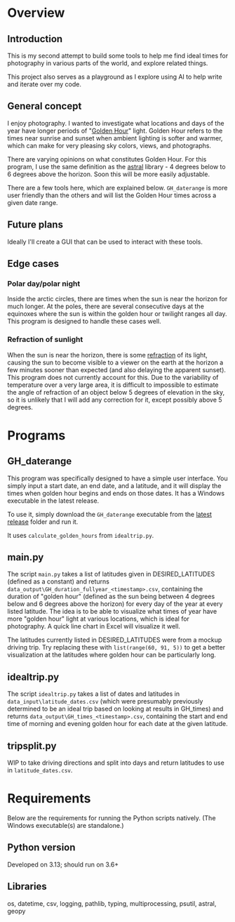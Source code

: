 # Overview

## Introduction

This is my second attempt to build some tools to help me find ideal times for photography in various parts of the world, and explore related things.

This project also serves as a playground as I explore using AI to help write and iterate over my code.

## General concept

I enjoy photography. I wanted to investigate what locations and days of the year have longer periods of "[Golden Hour](https://en.wikipedia.org/wiki/Golden_hour_(photography))" light. Golden Hour refers to the times near sunrise and sunset when ambient lighting is softer and warmer, which can make for very pleasing sky colors, views, and photographs.

There are varying opinions on what constitutes Golden Hour. For this program, I use the same definition as the [astral](https://astral.readthedocs.io/en/latest/) library - 4 degrees below to 6 degrees above the horizon. Soon this will be more easily adjustable.

There are a few tools here, which are explained below. `GH_daterange` is more user friendly than the others and will list the Golden Hour times across a given date range.

## Future plans

Ideally I'll create a GUI that can be used to interact with these tools.

## Edge cases

### Polar day/polar night

Inside the arctic circles, there are times when the sun is near the horizon for much longer. At the poles, there are several consecutive days at the equinoxes where the sun is within the golden hour or twilight ranges all day. This program is designed to handle these cases well.

### Refraction of sunlight

When the sun is near the horizon, there is some [refraction](https://en.wikipedia.org/wiki/Atmospheric_refraction) of its light, causing the sun to become visible to a viewer on the earth at the horizon a few minutes sooner than expected (and also delaying the apparent sunset). This program does not currently account for this. Due to the variability of temperature over a very large area, it is difficult to impossible to estimate the angle of refraction of an object below 5 degrees of elevation in the sky, so it is unlikely that I will add any correction for it, except possibly above 5 degrees.

# Programs

## GH_daterange

This program was specifically designed to have a simple user interface. You simply input a start date, an end date, and a latitude, and it will display the times when golden hour begins and ends on those dates. It has a Windows executable in the latest release.

To use it, simply download the `GH_daterange` executable from the [latest release](https://github.com/abcasada/goldenhour_v2/releases/latest) folder and run it.

It uses `calculate_golden_hours` from `idealtrip.py`.

## main.py

The script `main.py` takes a list of latitudes given in DESIRED_LATITUDES (defined as a constant) and returns `data_output\GH_duration_fullyear_<timestamp>.csv`, containing the duration of "golden hour" (defined as the sun being between 4 degrees below and 6 degrees above the horizon) for every day of the year at every listed latitude. The idea is to be able to visualize what times of year have more "golden hour" light at various locations, which is ideal for photography. A quick line chart in Excel will visualize it well.

The latitudes currently listed in DESIRED_LATITUDES were from a mockup driving trip. Try replacing these with `list(range(60, 91, 5))` to get a better visualization at the latitudes where golden hour can be particularly long.

## idealtrip.py

The script `idealtrip.py` takes a list of dates and latitudes in `data_input\latitude_dates.csv` (which were presumably previously determined to be an ideal trip based on looking at results in GH_times) and returns `data_output\GH_times_<timestamp>.csv`, containing the start and end time of morning and evening golden hour for each date at the given latitude.

## tripsplit.py

WIP to take driving directions and split into days and return latitudes to use in `latitude_dates.csv`.

# Requirements

Below are the requirements for running the Python scripts natively. (The Windows executable(s) are standalone.)

## Python version

Developed on 3.13; should run on 3.6+

## Libraries

os, datetime, csv, logging, pathlib, typing, multiprocessing, psutil, astral, geopy
